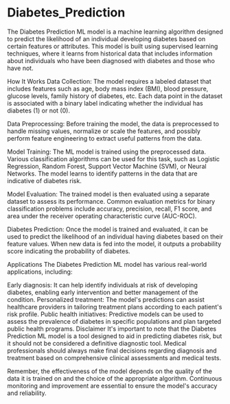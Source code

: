 # Diabetes_Prediction
The Diabetes Prediction ML model is a machine learning algorithm designed to predict the likelihood of an individual developing diabetes based on certain features or attributes. This model is built using supervised learning techniques, where it learns from historical data that includes information about individuals who have been diagnosed with diabetes and those who have not.

How It Works
Data Collection: The model requires a labeled dataset that includes features such as age, body mass index (BMI), blood pressure, glucose levels, family history of diabetes, etc. Each data point in the dataset is associated with a binary label indicating whether the individual has diabetes (1) or not (0).

Data Preprocessing: Before training the model, the data is preprocessed to handle missing values, normalize or scale the features, and possibly perform feature engineering to extract useful patterns from the data.

Model Training: The ML model is trained using the preprocessed data. Various classification algorithms can be used for this task, such as Logistic Regression, Random Forest, Support Vector Machine (SVM), or Neural Networks. The model learns to identify patterns in the data that are indicative of diabetes risk.

Model Evaluation: The trained model is then evaluated using a separate dataset to assess its performance. Common evaluation metrics for binary classification problems include accuracy, precision, recall, F1 score, and area under the receiver operating characteristic curve (AUC-ROC).

Diabetes Prediction: Once the model is trained and evaluated, it can be used to predict the likelihood of an individual having diabetes based on their feature values. When new data is fed into the model, it outputs a probability score indicating the probability of diabetes.

Applications
The Diabetes Prediction ML model has various real-world applications, including:

Early diagnosis: It can help identify individuals at risk of developing diabetes, enabling early intervention and better management of the condition.
Personalized treatment: The model's predictions can assist healthcare providers in tailoring treatment plans according to each patient's risk profile.
Public health initiatives: Predictive models can be used to assess the prevalence of diabetes in specific populations and plan targeted public health programs.
Disclaimer
It's important to note that the Diabetes Prediction ML model is a tool designed to aid in predicting diabetes risk, but it should not be considered a definitive diagnostic tool. Medical professionals should always make final decisions regarding diagnosis and treatment based on comprehensive clinical assessments and medical tests.

Remember, the effectiveness of the model depends on the quality of the data it is trained on and the choice of the appropriate algorithm. Continuous monitoring and improvement are essential to ensure the model's accuracy and reliability.
